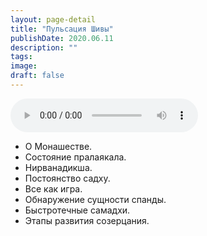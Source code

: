 ```yaml
---
layout: page-detail
title: "Пульсация Шивы"
publishDate: 2020.06.11
description: ""
tags:
image:
draft: false
---
```


<audio title="2020.06.11 - Пульсация Шивы.mp3" src="https://filer-api.advayta.org/v1.0/public/files/74695" controls=""></audio>

* О Монашестве.
* Состояние пралаякала.
* Нирванадикша.
* Постоянство садху.
* Все как игра.
* Обнаружение сущности спанды.
* Быстротечные самадхи.
* Этапы развития созерцания.

  
